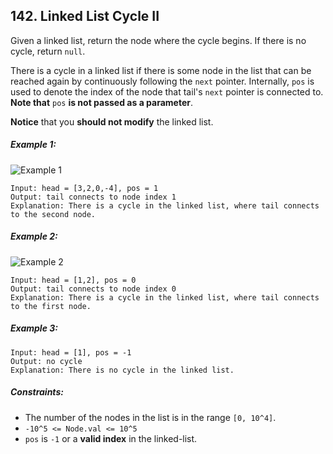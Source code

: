## 142. Linked List Cycle II

Given a linked list, return the node where the cycle begins. If there is no cycle, return ```null```.

There is a cycle in a linked list if there is some node in the list that can be reached again by continuously following the ```next``` pointer. Internally, ```pos``` is used to denote the index of the node that tail's ```next``` pointer is connected to. **Note that** ```pos``` **is not passed as a parameter**.

**Notice** that you **should not modify** the linked list.

##### Example 1:

![Example 1](https://assets.leetcode.com/uploads/2018/12/07/circularlinkedlist.png)

```
Input: head = [3,2,0,-4], pos = 1
Output: tail connects to node index 1
Explanation: There is a cycle in the linked list, where tail connects to the second node.
```
##### Example 2:

![Example 2](https://assets.leetcode.com/uploads/2018/12/07/circularlinkedlist_test2.png)

```
Input: head = [1,2], pos = 0
Output: tail connects to node index 0
Explanation: There is a cycle in the linked list, where tail connects to the first node.
```
##### Example 3:
```
Input: head = [1], pos = -1
Output: no cycle
Explanation: There is no cycle in the linked list.
```

##### Constraints:

* The number of the nodes in the list is in the range ```[0, 10^4]```.
* ```-10^5 <= Node.val <= 10^5```
* ```pos``` is ```-1``` or a **valid index** in the linked-list.